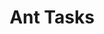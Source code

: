 ---
layout: docs
title: Ant Tasks
prev_section: integrations-tests
next_section: statics-syntax
permalink: /docs/ant-tasks/
---